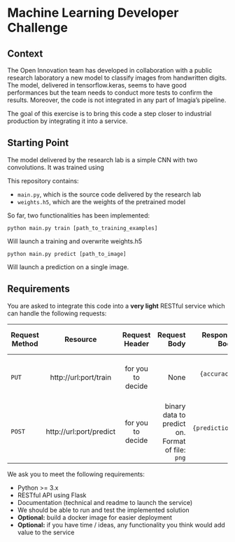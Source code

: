 # Machine Learning Developer Challenge
## Context
The Open Innovation team has developed in collaboration with a public research laboratory a new model to classify images from handwritten digits. The model, delivered in tensorflow.keras, seems to have good performances but the team needs to conduct more tests to confirm the results.
Moreover, the code is not integrated in any part of Imagia’s pipeline.

The goal of this exercise is to bring this code a step closer to industrial production by integrating it into a service.

## Starting Point
The model delivered by the research lab is a simple CNN with two convolutions. It was trained using

This repository contains:

* `main.py`, which is the source code delivered by the research lab
* `weights.h5`, which are the weights of the pretrained model

So far, two functionalities has been implemented:
```
python main.py train [path_to_training_examples]
```

Will launch a training and overwrite weights.h5
```
python main.py predict [path_to_image]
```

Will launch a prediction on a single image.

## Requirements

You are asked to integrate this code into a **very light** RESTful service which can handle the following requests:

| Request Method | Resource | Request Header | Request Body  | Response Body | Response Status Code |
| ------------- |:-------------:|:-------------:| -----:| -----:| -----:|
| `PUT` | http://url:port/train | for you to decide | None | `{accuracy: x}` | 200 for normally returned, 400 for error |
| `POST`| http://url:port/predict | for you to decide | binary data to predict on. Format of file: `png` | `{prediction: x}` | 200 for normally returned, 400 for error |

We ask you to meet the following requirements:
* Python >= 3.x
* RESTful API using Flask
* Documentation (technical and readme to launch the service)
* We should be able to run and test the implemented solution
* **Optional:** build a docker image for easier deployment
* **Optional:** if you have time / ideas, any functionality you think would add value to the service
